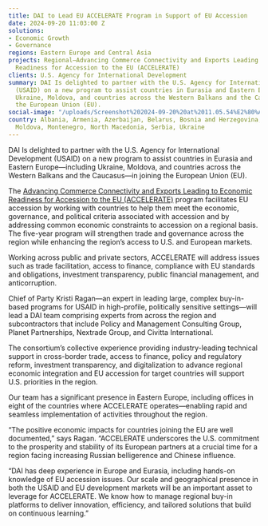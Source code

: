 ```yaml
---
title: DAI to Lead EU ACCELERATE Program in Support of EU Accession
date: 2024-09-20 11:03:00 Z
solutions:
- Economic Growth
- Governance
regions: Eastern Europe and Central Asia
projects: Regional—Advancing Commerce Connectivity and Exports Leading to Economic
  Readiness for Accession to the EU (ACCELERATE)
clients: U.S. Agency for International Development
summary: DAI Is delighted to partner with the U.S. Agency for International Development
  (USAID) on a new program to assist countries in Eurasia and Eastern Europe—including
  Ukraine, Moldova, and countries across the Western Balkans and the Caucasus—in joining
  the European Union (EU).
social-image: "/uploads/Screenshot%202024-09-20%20at%2011.05.54%E2%80%AFAM.png"
country: Albania, Armenia, Azerbaijan, Belarus, Bosnia and Herzegovina, Georgia, Kosovo,
  Moldova, Montenegro, North Macedonia, Serbia, Ukraine
---
```


DAI Is delighted to partner with the U.S. Agency for International Development (USAID) on a new program to assist countries in Eurasia and Eastern Europe—including Ukraine, Moldova, and countries across the Western Balkans and the Caucasus—in joining the European Union (EU).

The [Advancing Commerce Connectivity and Exports Leading to Economic Readiness for Accession to the EU (ACCELERATE)](https://www.dai.com/our-work/projects/regional-advancing-commerce-connectivity-and-exports-leading-to-economic-readiness-for-accession-to-the-eu-accelerate) program facilitates EU accession by working with countries to help them meet the economic, governance, and political criteria associated with accession and by addressing common economic constraints to accession on a regional basis. The five-year program will strengthen trade and governance across the region while enhancing the region’s access to U.S. and European markets.

Working across public and private sectors, ACCELERATE will address issues such as trade facilitation, access to finance, compliance with EU standards and obligations, investment transparency, public financial management, and anticorruption.

Chief of Party Kristi Ragan—an expert in leading large, complex buy-in-based programs for USAID in high-profile, politically sensitive settings—will lead a DAI team comprising experts from across the region and subcontractors that include Policy and Management Consulting Group, Planet Partnerships, Nextrade Group, and Civitta International. 

The consortium’s collective experience providing industry-leading technical support in cross-border trade, access to finance, policy and regulatory reform, investment transparency, and digitalization to advance regional economic integration and EU accession for target countries will support U.S. priorities in the region. 

Our team has a significant presence in Eastern Europe, including offices in eight of the countries where ACCELERATE operates—enabling rapid and seamless implementation of activities throughout the region.

“The positive economic impacts for countries joining the EU are well documented,” says Ragan. “ACCELERATE underscores the U.S. commitment to the prosperity and stability of its European partners at a crucial time for a region facing increasing Russian belligerence and Chinese influence.

“DAI has deep experience in Europe and Eurasia, including hands-on knowledge of EU accession issues. Our scale and geographical presence in both the USAID and EU development markets will be an important asset to leverage for ACCELERATE.  We know how to manage regional buy-in platforms to deliver innovation, efficiency, and tailored solutions that build on continuous learning.”